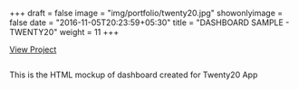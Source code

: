 +++
draft = false
image = "img/portfolio/twenty20.jpg"
showonlyimage = false
date = "2016-11-05T20:23:59+05:30"
title = "DASHBOARD SAMPLE - TWENTY20"
weight = 11
+++


<a href="http://dashboard-html-twenty20.surge.sh/" target="_blank">View Project</a>
<div class="col-lg-7">
<img class ="img-responsive" src="../../img/portfolio/twenty20.jpg" alt="" />
</div>
<div class="col-lg-5">
<p>This is the HTML mockup of dashboard created for Twenty20 App</p>
</div>